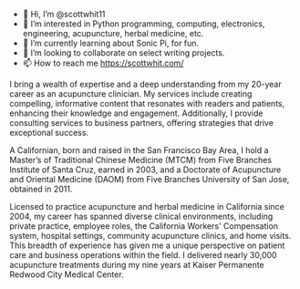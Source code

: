 - 👋 Hi, I’m @scottwhit11
- 👀 I’m interested in Python programming, computing, electronics, engineering, acupuncture, herbal medicine, etc.
- 🌱 I’m currently learning about Sonic Pi, for fun. 
- 💞️ I’m looking to collaborate on select writing projects.
- 📫 How to reach me https://scottwhit.com/

I bring a wealth of expertise and a deep understanding from my 20-year career as an acupuncture clinician. My services include creating compelling, informative content that resonates with readers and patients, enhancing their knowledge and engagement. Additionally, I provide consulting services to business partners, offering strategies that drive exceptional success.

A Californian, born and raised in the San Francisco Bay Area, I hold a Master’s of Traditional Chinese Medicine (MTCM) from Five Branches Institute of Santa Cruz, earned in 2003, and a Doctorate of Acupuncture and Oriental Medicine (DAOM) from Five Branches University of San Jose, obtained in 2011.

Licensed to practice acupuncture and herbal medicine in California since 2004, my career has spanned diverse clinical environments, including private practice, employee roles, the California Workers' Compensation system, hospital settings, community acupuncture clinics, and home visits. This breadth of experience has given me a unique perspective on patient care and business operations within the field. I delivered nearly 30,000 acupuncture treatments during my nine years at Kaiser Permanente Redwood City Medical Center.
<!---
scottwhit11/scottwhit11 is a ✨ special ✨ repository because its `README.md` (this file) appears on your GitHub profile.
You can click the Preview link to take a look at your changes.
--->
